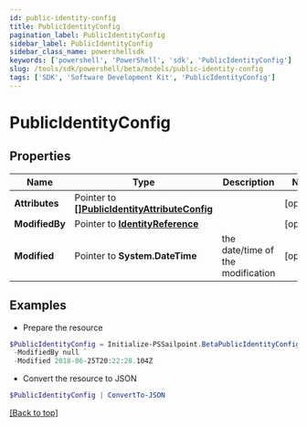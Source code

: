 ```yaml
---
id: public-identity-config
title: PublicIdentityConfig
pagination_label: PublicIdentityConfig
sidebar_label: PublicIdentityConfig
sidebar_class_name: powershellsdk
keywords: ['powershell', 'PowerShell', 'sdk', 'PublicIdentityConfig'] 
slug: /tools/sdk/powershell/beta/models/public-identity-config
tags: ['SDK', 'Software Development Kit', 'PublicIdentityConfig']
---
```



# PublicIdentityConfig

## Properties

Name | Type | Description | Notes
------------ | ------------- | ------------- | -------------
**Attributes** |  Pointer to [**[]PublicIdentityAttributeConfig**](public-identity-attribute-config) |  | [optional] 
**ModifiedBy** |  Pointer to [**IdentityReference**](identity-reference) |  | [optional] 
**Modified** |  Pointer to **System.DateTime** | the date/time of the modification | [optional] 

## Examples

- Prepare the resource
```powershell
$PublicIdentityConfig = Initialize-PSSailpoint.BetaPublicIdentityConfig  -Attributes null `
 -ModifiedBy null `
 -Modified 2018-06-25T20:22:28.104Z
```

- Convert the resource to JSON
```powershell
$PublicIdentityConfig | ConvertTo-JSON
```


[[Back to top]](#) 

